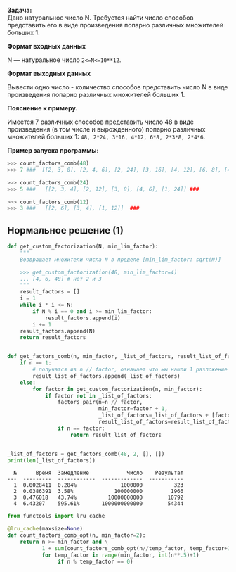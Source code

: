 **Задача:**
<br>
Дано натуральное число N.
Требуется найти число способов представить его в виде произведения попарно различных множителей больших 1.

**Формат входных данных**

N — натуральное число `2<=N<=10**12`.
 
**Формат выходных данных**

Вывести одно число - количество способов представить число N в виде произведения попарно различных множителей больших 1.


**Пояснение к примеру.**

Имеется 7 различных способов представить число 48 в виде произведения (в том числе и вырожденного) попарно различных множителей больших 1:
`48, 2*24, 3*16, 4*12, 6*8, 2*3*8, 2*4*6`. 

**Пример запуска программы:**
<br>
```python
>>> count_factors_comb(48)
>>> 7 ###  [[2, 3, 8], [2, 4, 6], [2, 24], [3, 16], [4, 12], [6, 8], [48]] ###
```

```python
>>> count_factors_comb(24)
>>> 5 ###   [[2, 3, 4], [2, 12], [3, 8], [4, 6], [1, 24]] ###
```
```python
>>> count_factors_comb(12)
>>> 3 ###   [[2, 6], [3, 4], [1, 12]]  ###
```

## Нормальное решение (1)
```python
def get_custom_factorization(N, min_lim_factor):
    """
    Возвращает множители числа N в пределе [min_lim_factor: sqrt(N)]

    >>> get_custom_factorization(48, min_lim_factor=4)
    ... [4, 6, 48] # нет 2 и 3
    """
    result_factors = []
    i = 1
    while i * i <= N:
        if N % i == 0 and i >= min_lim_factor:
            result_factors.append(i)
        i += 1
    result_factors.append(N)
    return result_factors


def get_factors_comb(n, min_factor, _list_of_factors, result_list_of_factors):
    if n == 1:
        # получатся из n // factor, означает что мы нашли 1 разложение на множители
        result_list_of_factors.append(_list_of_factors)
    else:
        for factor in get_custom_factorization(n, min_factor):
            if factor not in _list_of_factors:
                factors_pair(n=n // factor,
                             min_factor=factor + 1,
                             _list_of_factors=_list_of_factors + [factor],
                             result_list_of_factors=result_list_of_factors)
                if n == factor:
                    return result_list_of_factors


_list_of_factors = get_factors_comb(48, 2, [], [])
print(len(_list_of_factors))
```
```text
  №      Время  Замедление            Число    Результат
---  ---------  ------------  -------------  -----------
  1  0.0028411  0.284%              1000000          323
  2  0.0386391  3.58%             100000000         1966
  3  0.476018   43.74%          10000000000        10792
  4  6.43207    595.61%       1000000000000        54344
```


```python
from functools import lru_cache

@lru_cache(maxsize=None)
def count_factors_comb_opt(n, min_factor=2):
    return n >= min_factor and \
           1 + sum(count_factors_comb_opt(n//temp_factor, temp_factor+1)
           for temp_factor in range(min_factor, int(n**.5)+1)
                if n % temp_factor == 0)
```

